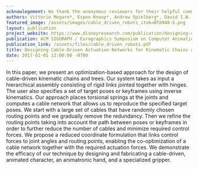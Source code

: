 ```yaml
---
acknowlegement: We thank the anonymous reviewers for their helpful comments; Philipp Herholz for early explorations; Alessia Marra for model design. This work has been supported by the SOMA project (European Commission, Horizon 2020 Framework Programme, H2020-ICT-645599).
authors: Vittorio Megaro*, Espen Knoop*, Andrew Spielberg*, David I.W. Levin, Wojciech Matusik, Markus Gross, Bernhard Thomaszewski, Moritz Bächer
featured_image: /assets/images/cable_driven_robots_itok=BTm948-X.png
layout: publication
project_website: https://www.disneyresearch.com/publication/designing-cable-driven-actuation-networks-for-kinematic-chains-and-trees/
publication: ACM SIGGRAPH / Eurographics Symposium on Computer Animation (SCA) 2017
publication_link: /assets/files/cable_driven_robots.pdf
title: Designing Cable-Driven Actuation Networks for Kinematic Chains and Trees
date: 2017-01-01 12:00:00 -0700
---
```


In this paper, we present an optimization-based approach for the design of cable-driven kinematic chains and trees. Our system takes as input a hierarchical assembly consisting of rigid links jointed together with hinges. The user also specifies a set of target poses or keyframes using inverse kinematics. Our approach places torsional springs at the joints and computes a cable network that allows us to reproduce the specified target poses. We start with a large set of cables that have randomly chosen routing points and we gradually remove the redundancy. Then we refine the routing points taking into account the path between poses or keyframes in order to further reduce the number of cables and minimize required control forces. We propose a reduced coordinate formulation that links control forces to joint angles and routing points, enabling the co-optimization of a cable network together with the required actuation forces. We demonstrate the efficacy of our technique by designing and fabricating a cable-driven, animated character, an animatronic hand, and a specialized gripper.